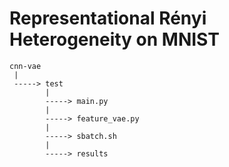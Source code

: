 # Representational Rényi Heterogeneity on MNIST

```
cnn-vae
 |
 -----> test
        |
        -----> main.py
        |
        -----> feature_vae.py
        |
        -----> sbatch.sh
        |
        -----> results
        
```
